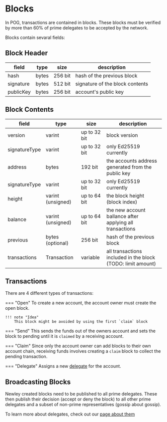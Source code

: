 # Blocks

In POG, transactions are contained in blocks. These blocks must be verified by more than 60% of prime delegates to be accepted by the network.

Blocks contain sevaral fields:

## Block Header

| field     | type  | size    | description                     |
| --------- | ----- | ------- | ------------------------------- |
| hash      | bytes | 256 bit | hash of the previous block      |
| signature | bytes | 512 bit | signature of the block contents |
| publicKey | bytes | 256 bit | account's public key            |

## Block Contents

| field         | type              | size         | description                                                 |
| ------------- | ----------------- | ------------ | ----------------------------------------------------------- |
| version       | varint            | up to 32 bit | block version                                               |
| signatureType | varint            | up to 32 bit | only Ed25519 currently                                      |
| address       | bytes             | 192 bit      | the accounts address generated from the public key          |
| signatureType | varint            | up to 32 bit | only Ed25519 currently                                      |
| height        | varint (unsigned) | up to 64 bit | the block height (block index)                              |
| balance       | varint (unsigned) | up to 64 bit | the new account ballance after applying all transactions    |
| previous      | bytes (optional)  | 256 bit      | hash of the previous block                                  |
| transactions  | Transaction       | variable     | all transactions included in the block (TODO: limit amount) |

## Transactions

There are 4 different types of transactions:

<!-- prettier-ignore -->
=== "Open"
    To create a new account, the account owner must create the open block.

    !!! note "Idea"
        This block might be avoided by using the first `claim` block

<!-- prettier-ignore -->
=== "Send"
    This sends the funds out of the owners account and sets the block to pending until it is `claimed` by a receiving account.

<!-- prettier-ignore -->
=== "Claim"
    Since only the account owner can add blocks to their own account chain, receiving funds involves creating a `claim` block to collect the pending transaction.

<!-- prettier-ignore -->
=== "Delegate"
    Assigns a new [delegate](../consensus/delegates.md) for the account.

## Broadcasting Blocks

Newley created blocks need to be published to all prime delegates.
These then publish their decision (accept or deny the block) to all other prime delegates and a subset of non-prime representatives (gossip about gossip).

To learn more about delegates, check out our [page about them](../consensus/delegates.md)
